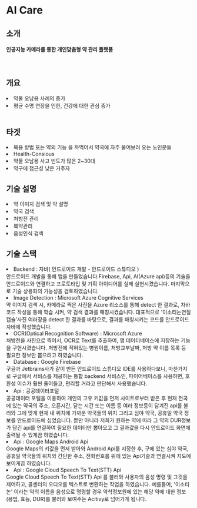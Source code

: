 # AI Care
## 소개 
#### 인공지능 카메라를 통한 개인맞춤형 약 관리 플랫폼 
<br>

## 개요
<li>  약물 오남용 사례의 증가  </li>
<li> 평균 수명 연장을 인한, 건강에 대한 관심 증가 </li>

<br>

## 타겟
<li> 복용 방법 또는 약의 기능 을 까먹어서 약국에 자주 물어보러 오는 노인분들 </li>
<li> Health-Consious</li>
<li> 약물 오남용 사고 빈도가 많은 2~30대 </li>
<li> 약구에 접근성 낮은 거주자 </li>

## 기술 설명
<li> 약 이미지 검색 및 약 설명</li>
<li> 약국 검색 </li>
<li> 처방전 관리 </li>
<li> 복약관리 </li>
<li> 음성인식 검색 </li>

## 기술 스택
<li> Backend : 자바( 안드로이드 개발 - 안드로이드 스튜디오 )</li>
 안드로이드 개발을 통해 앱을 만들었습니다.Firebase, Api, AI(Azure api)등의 기술을 안드로이드와 연결하고 프로토타입 및 기획 아이디어를 실제 실현시켰습니다. 마지막으로 기술 상용화의 가능성을 검토하였습니다.
<li> Image Detection : Microsoft Azure Cognitive Services</li>
 약 이미지 검색 시, 카메라로 찍은 사진을 Azure 리소스를 통해 detect 한 결과로, 자바 코드 작성을 통해 학습 시켜, 약 검색 결과를 매칭시켰습니다. 대표적으로 '이소티논연질캡슐'사진 여러장을 detect 한 결과를 바탕으로, 결과를 매칭시키는 코드를 안드로이드 자바에 작성했습니다.
<li> OCR(Optical Recognition Software) : Microsoft Azure </li>
 처방전을 사진으로 찍어서, OCR로 Text를 추출하여, 앱 데이터베이스에 저장하는 기능을 구현시켰습니다. 처방전에 적혀있는 병원이름, 처방교부날짜, 처방 약 이름 목록 등 필요한 정보만 뽑으려고 하였습니다.
<li> Database : Google Firebase</li>
 구글과 Jetbrains사가 같이 만든 안드로이드 스튜디오 IDE를 사용하다보니, 마찬가지로 구글에서 서비스를 제공하는 통합 backend 서비스인, 파이어베이스를 사용하면, 호환성 이슈가 훨씬 줄어들고, 편리할 거라고 판단해서 사용했습니다.
<li> Api : 공공데이터포털 </li>
 공공데이터 포털을 이용하여 개인의 고유 키값을 먼저 사이트로부터 받은 후 현재 전국에 있는 약국의 주소, 오픈시간, 닫는 시간 또는 이름 등 여러 정보등이 담겨진 api를 불러와 그에 맞게 현재 내 위치에 가까운 약국들의 위치 그리고 심야 약국, 공휴일 약국 정보를 안드로이드에 심었습니다. 뿐만 아니라 저희가 원하는 약에 따라 그 약의 DUR정보가 담긴 api를 연결하여 필요한 데이터만 뽑아오고 그 결과값을 다시 안드로이드 화면에 출력될 수 있게끔 하였습니다.
 <li> Api : Google Maps Android Api </li>
 Google Maps의 키값을 먼저 받아와 Android Api를 지정한 후, 구에 있는 심야 약국, 공휴일 약국들의 위치와 간단한 주소, 전화번호를 위에 있는 Api기술과 연결시켜 지도에 보이게끔 하였습니다. 
 <li> Api : Google Cloud Speech To Text(STT) Api </li>
 Google Cloud Speech To Text(STT) Api 를 불러와 사용자의 음성 명령 및 그것을 제어하고, 콜센터의 오디오를 텍스트로 변환하는 작업을 하였습니다. 예를들어, '이소티논' 이라는 약의 이름을 음성으로 명령할 경우 약학정보원에 있는 해당 약에 대한 정보(용법, 효능, DUR)를 불러와 보여주는 Acitivy로 넘어가게 됩니다. 
 


